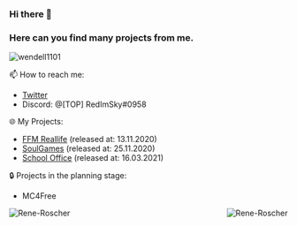 ### Hi there 👋
### Here can you find many projects from me.

<p align="left"> <img src="https://komarev.com/ghpvc/?username=LucaHerzog&label=Profile%20views&color=0e75b6&style=flat" alt="wendell1101" /> </p>

📫 How to reach me:

- [Twitter](https://twitter.com/LucaHerzog1)
- Discord: @[TOP] RedImSky#0958

🌐 My Projects:

- [FFM Reallife](https://livck.com) (released at: 13.11.2020)
- [SoulGames](https://go2x.link) (released at: 25.11.2020)
- [School Office](https://netichost.com) (released at: 16.03.2021)
<!--- [Bot-Feature](https://bot-feature.com) (released at: 25.03.2021)-->

🔒 Projects in the planning stage:

- MC4Free

<!--🔭 Fun fact: I own well over 35 domains and I am one with Laravel 🤝-->

<!--❤️ Support my open source projects:
- [soft-logger](https://github.com/Rene-Roscher/soft-logger)
- [paymix](https://github.com/Rene-Roscher/paymix)
- [menu-builder](https://github.com/Rene-Roscher/menu-builder)
- [proxcheck](https://github.com/Rene-Roscher/proxcheck)
- [plesk-managment-reseller-interface](https://github.com/Rene-Roscher/plesk-managment-reseller-interface) (Plesk Reselling Panel with JSON API)

❤️ API Packages:
- [nicapi-client](https://github.com/Rene-Roscher/nicapi-client) (NicAPI.eu - Api Wrapper)
- [rubapi](https://github.com/Rene-Roscher/rubapi) (RUBAPI-Client - Api Wrapper for the RUB-Api)
- [living-api-client](https://github.com/Rene-Roscher/living-api-client) (Living-BoTs.net - Api Client - Full featured Api Client of all JSON-REST-API's)
- [number26](https://github.com/Rene-Roscher/number26) (N26 Bank - Php Laravel Wrapper)
- [mindee-receipts-client](https://github.com/Rene-Roscher/mindee-receipts-client) (Mindee - Laravel API Wrapper - Receipts)-->

<p align="center">
    <img align="left" src=https://github-readme-stats.vercel.app/api?username=LucaHerzog&show_icons=true alt=Rene-Roscher />
    <img align="right" src="https://github-readme-stats.vercel.app/api/top-langs/?username=LucaHerzog&layout=compact" alt="Rene-Roscher" />
</p>
